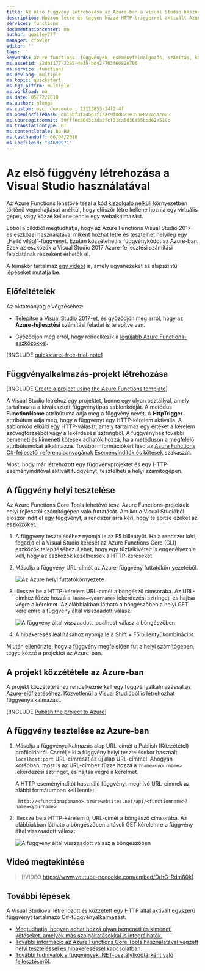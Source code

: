 ```yaml
---
title: Az első függvény létrehozása az Azure-ban a Visual Studio használatával | Microsoft Docs
description: Hozzon létre és tegyen közzé HTTP-triggerrel aktivált Azure Functions-függvényt a Visual Studióval.
services: functions
documentationcenter: na
author: ggailey777
manager: cfowler
editor: ''
tags: ''
keywords: azure functions, függvények, eseményfeldolgozás, számítás, kiszolgáló nélküli architektúra
ms.assetid: 82db1177-2295-4e39-bd42-763f6082e796
ms.service: functions
ms.devlang: multiple
ms.topic: quickstart
ms.tgt_pltfrm: multiple
ms.workload: na
ms.date: 05/22/2018
ms.author: glenga
ms.custom: mvc, devcenter, 23113853-34f2-4f
ms.openlocfilehash: d815bf3fa4b63f12ac9f0d871e353e872a5aca25
ms.sourcegitcommit: 59fffec8043c3da2fcf31ca5036a55bbd62e519c
ms.translationtype: HT
ms.contentlocale: hu-HU
ms.lasthandoff: 06/04/2018
ms.locfileid: "34699971"
---
```

# <a name="create-your-first-function-using-visual-studio"></a>Az első függvény létrehozása a Visual Studio használatával

Az Azure Functions lehetővé teszi a kód [kiszolgáló nélküli](https://azure.microsoft.com/overview/serverless-computing/) környezetben történő végrehajtását anélkül, hogy először létre kellene hoznia egy virtuális gépet, vagy közzé kellene tennie egy webalkalmazást.

Ebből a cikkből megtudhatja, hogy az Azure Functions Visual Studio 2017-es eszközei használatával miként hozhat létre és tesztelhet helyileg egy „Helló világ!”-függvényt. Ezután közzéteheti a függvénykódot az Azure-ban. Ezek az eszközök a Visual Studio 2017 Azure-fejlesztési számítási feladatának részeként érhetők el.

A témakör tartalmaz [egy videót](#watch-the-video) is, amely ugyanezeket az alapszintű lépéseket mutatja be.

## <a name="prerequisites"></a>Előfeltételek

Az oktatóanyag elvégzéséhez:

* Telepítse a [Visual Studio 2017](https://azure.microsoft.com/downloads/)-et, és győződjön meg arról, hogy az **Azure-fejlesztési** számítási feladat is telepítve van.

* Győződjön meg arról, hogy rendelkezik a [legújabb Azure Functions-eszközökkel](functions-develop-vs.md#check-your-tools-version).

[!INCLUDE [quickstarts-free-trial-note](../../includes/quickstarts-free-trial-note.md)]

## <a name="create-a-function-app-project"></a>Függvényalkalmazás-projekt létrehozása

[!INCLUDE [Create a project using the Azure Functions template](../../includes/functions-vstools-create.md)]

A Visual Studio létrehoz egy projektet, benne egy olyan osztállyal, amely tartalmazza a kiválasztott függvénytípus sablonkódját. A metódus **FunctionName** attribútuma adja meg a függvény nevét. A **HttpTrigger** attribútum adja meg, hogy a függvényt egy HTTP-kérelem aktiválja. A sablonkód elküld egy HTTP-választ, amely tartalmaz egy értéket a kérelem szövegtörzséből vagy a lekérdezési sztringből. A függvényhez további bemeneti és kimeneti kötések adhatók hozzá, ha a metóduson a megfelelő attribútumokat alkalmazza. További információkért lásd az [Azure Functions C#-fejlesztői referenciaanyagának](functions-dotnet-class-library.md) [Eseményindítók és kötések](functions-dotnet-class-library.md#triggers-and-bindings) szakaszát.

Most, hogy már létrehozott egy függvényprojektet és egy HTTP-eseményindítóval aktivált függvényt, tesztelheti a helyi számítógépen.

## <a name="test-the-function-locally"></a>A függvény helyi tesztelése

Az Azure Functions Core Tools lehetővé teszi Azure Functions-projektek helyi fejlesztői számítógépen való futtatását. Amikor a Visual Studióból először indít el egy függvényt, a rendszer arra kéri, hogy telepítse ezeket az eszközöket.

1. A függvény teszteléséhez nyomja le az F5 billentyűt. Ha a rendszer kéri, fogadja el a Visual Studio kérését az Azure Functions Core (CLI) eszközök telepítéséhez. Lehet, hogy egy tűzfalkivételt is engedélyeznie kell, hogy az eszközök kezelhessék a HTTP-kéréseket.

2. Másolja a függvény URL-címét az Azure-függvény futtatókörnyezetéből.

    ![Az Azure helyi futtatókörnyezete](./media/functions-create-your-first-function-visual-studio/functions-vstools-f5.png)

3. Illessze be a HTTP-kérelem URL-címét a böngésző címsorába. Az URL-címhez fűzze hozzá a `?name=<yourname>` lekérdezési sztringet, és hajtsa végre a kérelmet. Az alábbiakban látható a böngészőben a helyi GET kérelemre a függvény által visszaadott válasz: 

    ![A függvény által visszaadott localhost válasz a böngészőben](./media/functions-create-your-first-function-visual-studio/functions-test-local-browser.png)

4. A hibakeresés leállításához nyomja le a Shift + F5 billentyűkombinációt.

Miután ellenőrizte, hogy a függvény megfelelően fut a helyi számítógépen, tegye közzé a projektet az Azure-ban.

## <a name="publish-the-project-to-azure"></a>A projekt közzététele az Azure-ban

A projekt közzétételéhez rendelkeznie kell egy függvényalkalmazással.az Azure-előfizetéséhez. Közvetlenül a Visual Studióból is létrehozhat függvényalkalmazást.

[!INCLUDE [Publish the project to Azure](../../includes/functions-vstools-publish.md)]

## <a name="test-your-function-in-azure"></a>A függvény tesztelése az Azure-ban

1. Másolja a függvényalkalmazás alap URL-címét a Publish (Közzététel) profiloldalról. Cserélje ki a függvény helyi tesztelésekor használt `localhost:port` URL-címrészt az új alap URL-címmel. Ahogyan korábban, most is az URL-címhez fűzze hozzá a `?name=<yourname>` lekérdezési sztringet, és hajtsa végre a kérelmet.

    A HTTP-eseményindítót használó függvényt meghívó URL-címnek az alábbi formátumban kell lennie:

        http://<functionappname>.azurewebsites.net/api/<functionname>?name=<yourname> 

2. Illessze be a HTTP-kérelem új URL-címét a böngésző címsorába. Az alábbiakban látható a böngészőben a távoli GET kérelemre a függvény által visszaadott válasz:

    ![A függvény által visszaadott válasz a böngészőben](./media/functions-create-your-first-function-visual-studio/functions-test-remote-browser.png)

## <a name="watch-the-video"></a>Videó megtekintése

> [!VIDEO https://www.youtube-nocookie.com/embed/DrhG-Rdm80k]

## <a name="next-steps"></a>További lépések

A Visual Studióval létrehozott és közzétett egy HTTP által aktivált egyszerű függvényt tartalmazó C#-függvényalkalmazást.

* [Megtudhatja, hogyan adhat hozzá olyan bemeneti és kimeneti kötéseket, amelyek más szolgáltatásokkal is integrálhatók.](functions-develop-vs.md#add-bindings)
* [További információ az Azure Functions Core Tools használatával végzett helyi teszteléssel és hibakereséssel kapcsolatban](functions-run-local.md#vs-debug).
* [További tudnivalók a függvények .NET-osztálytkódtárként való fejlesztéséről](functions-dotnet-class-library.md).